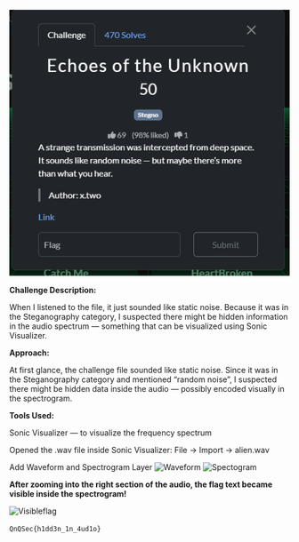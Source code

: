![Challenge screenshot](Screenshot2025-10-20091945.png)

**Challenge Description:**

When I listened to the file, it just sounded like static noise.
Because it was in the Steganography category, I suspected there might be hidden information in the audio spectrum — something that can be visualized using Sonic Visualizer.


**Approach:**

At first glance, the challenge file sounded like static noise. Since it was in the Steganography category and mentioned “random noise”, I suspected there might be hidden data inside the audio — possibly encoded visually in the spectrogram.

**Tools Used:**

Sonic Visualizer — to visualize the frequency spectrum

Opened the .wav file inside Sonic Visualizer: File → Import → alien.wav




Add Waveform and Spectrogram Layer
![Waveform](../image/Screenshot2025-10-20091617.png)          ![Spectogram](../image/Screenshot2025-10-20091617.png)


**After zooming into the right section of the audio, the flag text became visible inside the spectrogram!**

![Visibleflag](../image/Screenshot2025-10-20091651.png)


`QnQSec{h1dd3n_1n_4ud1o}`




